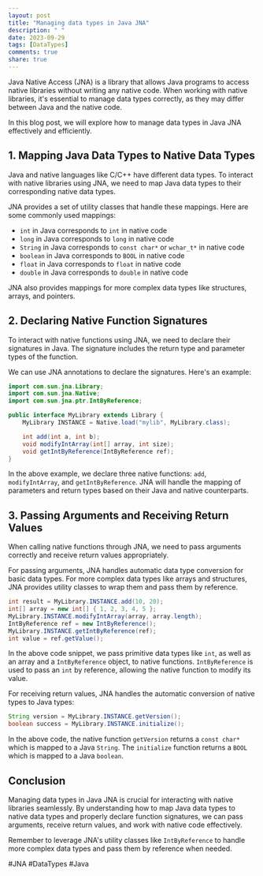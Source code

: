 ```yaml
---
layout: post
title: "Managing data types in Java JNA"
description: " "
date: 2023-09-29
tags: [DataTypes]
comments: true
share: true
---
```


Java Native Access (JNA) is a library that allows Java programs to access native libraries without writing any native code. When working with native libraries, it's essential to manage data types correctly, as they may differ between Java and the native code.

In this blog post, we will explore how to manage data types in Java JNA effectively and efficiently.

## 1. Mapping Java Data Types to Native Data Types

Java and native languages like C/C++ have different data types. To interact with native libraries using JNA, we need to map Java data types to their corresponding native data types.

JNA provides a set of utility classes that handle these mappings. Here are some commonly used mappings:

- `int` in Java corresponds to `int` in native code
- `long` in Java corresponds to `long` in native code
- `String` in Java corresponds to `const char*` or `wchar_t*` in native code
- `boolean` in Java corresponds to `BOOL` in native code
- `float` in Java corresponds to `float` in native code
- `double` in Java corresponds to `double` in native code

JNA also provides mappings for more complex data types like structures, arrays, and pointers.

## 2. Declaring Native Function Signatures

To interact with native functions using JNA, we need to declare their signatures in Java. The signature includes the return type and parameter types of the function.

We can use JNA annotations to declare the signatures. Here's an example:

```java
import com.sun.jna.Library;
import com.sun.jna.Native;
import com.sun.jna.ptr.IntByReference;

public interface MyLibrary extends Library {
    MyLibrary INSTANCE = Native.load("mylib", MyLibrary.class);

    int add(int a, int b);
    void modifyIntArray(int[] array, int size);
    void getIntByReference(IntByReference ref);
}
```

In the above example, we declare three native functions: `add`, `modifyIntArray`, and `getIntByReference`. JNA will handle the mapping of parameters and return types based on their Java and native counterparts.

## 3. Passing Arguments and Receiving Return Values

When calling native functions through JNA, we need to pass arguments correctly and receive return values appropriately.

For passing arguments, JNA handles automatic data type conversion for basic data types. For more complex data types like arrays and structures, JNA provides utility classes to wrap them and pass them by reference.

```java
int result = MyLibrary.INSTANCE.add(10, 20);
int[] array = new int[] { 1, 2, 3, 4, 5 };
MyLibrary.INSTANCE.modifyIntArray(array, array.length);
IntByReference ref = new IntByReference();
MyLibrary.INSTANCE.getIntByReference(ref);
int value = ref.getValue();
```

In the above code snippet, we pass primitive data types like `int`, as well as an array and a `IntByReference` object, to native functions. `IntByReference` is used to pass an `int` by reference, allowing the native function to modify its value.

For receiving return values, JNA handles the automatic conversion of native types to Java types:

```java
String version = MyLibrary.INSTANCE.getVersion();
boolean success = MyLibrary.INSTANCE.initialize();
```

In the above code, the native function `getVersion` returns a `const char*` which is mapped to a Java `String`. The `initialize` function returns a `BOOL` which is mapped to a Java `boolean`.

## Conclusion

Managing data types in Java JNA is crucial for interacting with native libraries seamlessly. By understanding how to map Java data types to native data types and properly declare function signatures, we can pass arguments, receive return values, and work with native code effectively.

Remember to leverage JNA's utility classes like `IntByReference` to handle more complex data types and pass them by reference when needed.

#JNA #DataTypes #Java